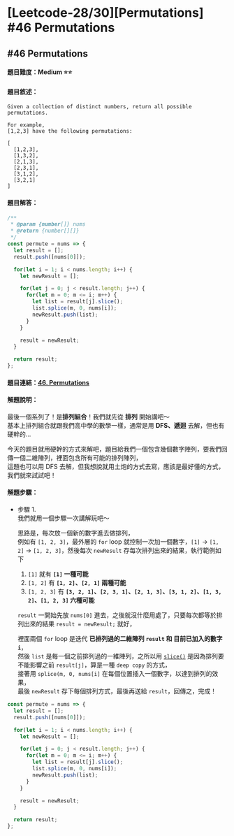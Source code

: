# [Leetcode-28/30][Permutations] #46 Permutations

## #46 Permutations

#### 題目難度：Medium :star::star:
#### 題目敘述：
```
Given a collection of distinct numbers, return all possible permutations.

For example,
[1,2,3] have the following permutations:

[
  [1,2,3],
  [1,3,2],
  [2,1,3],
  [2,3,1],
  [3,1,2],
  [3,2,1]
]
```
#### 題目解答：
```javascript
/**
 * @param {number[]} nums
 * @return {number[][]}
 */
const permute = nums => {
  let result = [];
  result.push([nums[0]]);

  for(let i = 1; i < nums.length; i++) {
    let newResult = [];

    for(let j = 0; j < result.length; j++) {
      for(let m = 0; m <= i; m++) {
        let list = result[j].slice();
        list.splice(m, 0, nums[i]);
        newResult.push(list);
      }
    }

    result = newResult;
  }

  return result;
};
```
#### 題目連結：[46. Permutations](https://leetcode.com/problems/permutations/)
#### 解題說明：
最後一個系列了！是**排列組合**！我們就先從 **排列** 開始講吧～  
基本上排列組合就跟我們高中學的數學一樣，通常是用 **DFS、遞迴** 去解，但也有硬幹的...  

今天的題目就用硬幹的方式來解吧，題目給我們一個包含幾個數字陣列，要我們回傳一個二維陣列，裡面包含所有可能的排列陣列，  
這題也可以用 DFS 去解，但我想說就用土炮的方式去寫，應該是最好懂的方式，我們就來試試吧！  

#### 解題步驟：
- 步驟 1.  
我們就用一個步驟一次講解玩吧～  

  思路是，每次放一個新的數字進去做排列，  
  例如有 `[1, 2, 3]`，最外層的 `for` loop 就控制一次加一個數字，`[1]` -> `[1, 2]` -> `[1, 2, 3]`，然後每次 `newResult` 存每次排列出來的結果，執行範例如下  
  1. `[1]` 就有 **`[1]` 一種可能**
  2. `[1, 2]` 有 **`[1, 2]`、`[2, 1]` 兩種可能**
  3. `[1, 2, 3]` 有 **`[3, 2, 1]`、`[2, 3, 1]`、`[2, 1, 3]`、`[3, 1, 2]`、`[1, 3, 2]`、`[1, 2, 3]` 六種可能**


  `result` 一開始先放 `nums[0]` 進去，之後就沒什麼用處了，只要每次都等於排列出來的結果 `result = newResult;` 就好，  

  裡面兩個 `for` loop 是迭代 **已排列過的二維陣列 `result` 和 目前已加入的數字 `i`**，  
  然後 `list` 是每一個之前排列過的一維陣列，之所以用 [`slice()`](http://www.w3schools.com/jsref/jsref_slice_array.asp) 是因為排列要不能影響之前 `result[j]`，算是一種 `deep copy` 的方式，  
  接著用 `splice(m, 0, nums[i]` 在每個位置插入一個數字，以達到排列的效果，  
  最後 `newResult` 存下每個排列方式，最後再送給 `result`，回傳之，完成！  

```javascript
const permute = nums => {
  let result = [];
  result.push([nums[0]]);

  for(let i = 1; i < nums.length; i++) {
    let newResult = [];

    for(let j = 0; j < result.length; j++) {
      for(let m = 0; m <= i; m++) {
        let list = result[j].slice();
        list.splice(m, 0, nums[i]);
        newResult.push(list);
      }
    }

    result = newResult;
  }

  return result;
};
```  
